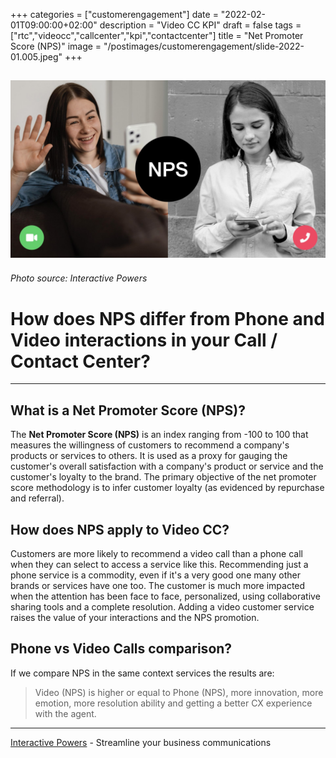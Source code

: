 +++
categories = ["customerengagement"]
date = "2022-02-01T09:00:00+02:00"
description = "Video CC KPI"
draft = false
tags = ["rtc","videocc","callcenter","kpi","contactcenter"]
title = "Net Promoter Score (NPS)"
image = "/postimages/customerengagement/slide-2022-01.005.jpeg"
+++

![training](/postimages/customerengagement/slide-2022-01.005.jpeg)
-----------
###### Photo source: Interactive Powers

# How does NPS differ from Phone and Video interactions in your Call / Contact Center?
--- 

##	What is a Net Promoter Score (NPS)?

The **Net Promoter Score (NPS)** is an index ranging from -100 to 100 that measures the willingness of customers to recommend a company's products or services to others. It is used as a proxy for gauging the customer's overall satisfaction with a company's product or service and the customer's loyalty to the brand. The primary objective of the net promoter score methodology is to infer customer loyalty (as evidenced by repurchase and referral).

##	How does NPS apply to Video CC?

Customers are more likely to recommend a video call than a phone call when they can select to access a service like this. Recommending just a phone service is a commodity, even if it's a very good one many other brands or services have one too. The customer is much more impacted when the attention has been face to face, personalized, using collaborative sharing tools and a complete resolution. Adding a video customer service raises the value of your interactions and the NPS promotion.

##	Phone vs Video Calls comparison?

If we compare NPS in the same context services the results are:  

> Video (NPS) is higher or equal to Phone (NPS), more innovation, more emotion, more resolution ability and getting a better CX experience with the agent.

---
[Interactive Powers](http://www.ivrpowers.com/) - Streamline your business communications